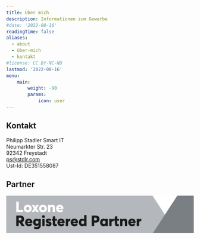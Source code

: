 ```yaml
---
title: Über mich
description: Informationen zum Gewerbe
#date: '2022-08-16'
readingTime: false
aliases:
  - about
  - über-mich
  - kontakt
#license: CC BY-NC-ND
lastmod: '2022-08-16'
menu:
    main: 
        weight: -90
        params:
            icon: user
---
```


## Kontakt
Philipp Stadler Smart IT\
Neumarkter Str. 23\
92342 Freystadt\
<ps@stdlr.com>\
Ust-Id: DE351558087

## Partner
![](Loxone_Logo-Partner_Registered.png)
